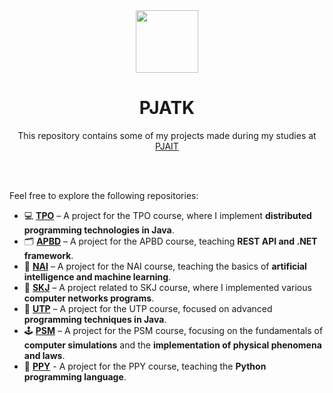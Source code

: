 <div align="center">

<img src="https://encrypted-tbn0.gstatic.com/images?q=tbn:ANd9GcRwe93aIWFlx8Yd4u01hO173tsxUejxVErmkg&s" width="100">

# PJATK

This repository contains some of my projects made during my studies at [PJAIT](https://pja.edu.pl/) 

</div>
<br><br>

Feel free to explore the following repositories: 

- 💻 [**TPO**](https://github.com/alessandra3747/TPO) – A project for the TPO course, where I implement **distributed programming technologies in Java**.
- 🗂️ [**APBD**](https://github.com/alessandra3747/APBD) – A project for the APBD course, teaching **REST API and .NET framework**.
- 🧠 [**NAI**](https://github.com/alessandra3747/NAI) – A project for the NAI course, teaching the basics of **artificial intelligence and machine learning**.
- 📲 [**SKJ**](https://github.com/alessandra3747/SKJ) – A project related to SKJ course, where I implemented various **computer networks programs**.
- 🔗 [**UTP**](https://github.com/alessandra3747/UTP) – A project for the UTP course, focused on advanced **programming techniques in Java**.
- 🕹️ [**PSM**](https://github.com/alessandra3747/PSM) – A project for the PSM course, focusing on the fundamentals of **computer simulations** and the **implementation of physical phenomena and laws**.
- 🐍 [**PPY**](https://github.com/alessandra3747/PPY) - A project for the PPY course, teaching the **Python programming language**.
